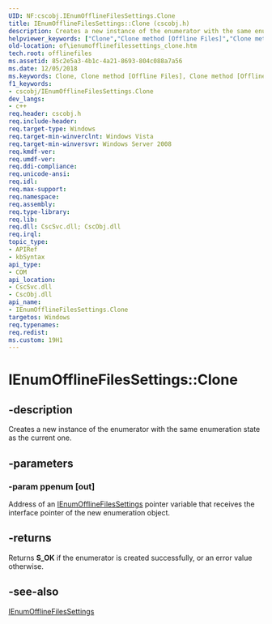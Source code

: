 ```yaml
---
UID: NF:cscobj.IEnumOfflineFilesSettings.Clone
title: IEnumOfflineFilesSettings::Clone (cscobj.h)
description: Creates a new instance of the enumerator with the same enumeration state as the current one.helpviewer_keywords: ["Clone","Clone method [Offline Files]","Clone method [Offline Files]","IEnumOfflineFilesSettings interface","IEnumOfflineFilesSettings interface [Offline Files]","Clone method","IEnumOfflineFilesSettings.Clone","IEnumOfflineFilesSettings::Clone","cscobj/IEnumOfflineFilesSettings::Clone","of.ienumofflinefilessettings_clone"]
old-location: of\ienumofflinefilessettings_clone.htm
tech.root: offlinefiles
ms.assetid: 85c2e5a3-4b1c-4a21-8693-804c088a7a56
ms.date: 12/05/2018
ms.keywords: Clone, Clone method [Offline Files], Clone method [Offline Files],IEnumOfflineFilesSettings interface, IEnumOfflineFilesSettings interface [Offline Files],Clone method, IEnumOfflineFilesSettings.Clone, IEnumOfflineFilesSettings::Clone, cscobj/IEnumOfflineFilesSettings::Clone, of.ienumofflinefilessettings_clone
f1_keywords:
- cscobj/IEnumOfflineFilesSettings.Clone
dev_langs:
- c++
req.header: cscobj.h
req.include-header: 
req.target-type: Windows
req.target-min-winverclnt: Windows Vista
req.target-min-winversvr: Windows Server 2008
req.kmdf-ver: 
req.umdf-ver: 
req.ddi-compliance: 
req.unicode-ansi: 
req.idl: 
req.max-support: 
req.namespace: 
req.assembly: 
req.type-library: 
req.lib: 
req.dll: CscSvc.dll; CscObj.dll
req.irql: 
topic_type:
- APIRef
- kbSyntax
api_type:
- COM
api_location:
- CscSvc.dll
- CscObj.dll
api_name:
- IEnumOfflineFilesSettings.Clone
targetos: Windows
req.typenames: 
req.redist: 
ms.custom: 19H1
---
```


# IEnumOfflineFilesSettings::Clone


## -description


Creates a new instance of the enumerator with the same enumeration state as the current one.


## -parameters




### -param ppenum [out]

Address of an <a href="https://docs.microsoft.com/previous-versions/windows/desktop/api/cscobj/nn-cscobj-ienumofflinefilessettings">IEnumOfflineFilesSettings</a> pointer variable that receives the interface pointer of the new enumeration object.


## -returns



Returns <b>S_OK</b> if the enumerator is created successfully, or an error value otherwise.




## -see-also




<a href="https://docs.microsoft.com/previous-versions/windows/desktop/api/cscobj/nn-cscobj-ienumofflinefilessettings">IEnumOfflineFilesSettings</a>
 

 

